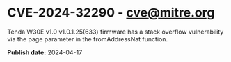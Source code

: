 # CVE-2024-32290 - cve@mitre.org

Tenda W30E v1.0 v1.0.1.25(633) firmware has a stack overflow vulnerability via the page parameter in the fromAddressNat function.

**Publish date:** 2024-04-17

